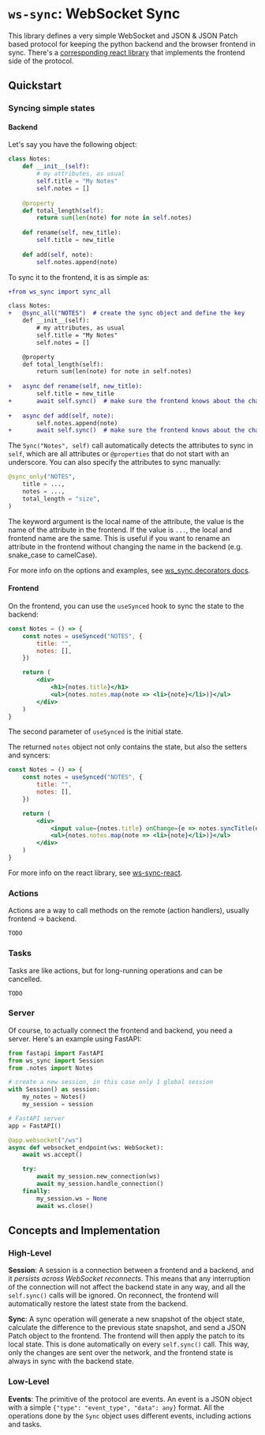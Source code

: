 # `ws-sync`: WebSocket Sync

This library defines a very simple WebSocket and JSON & JSON Patch based protocol for keeping the python backend and the browser frontend in sync. There's a [corresponding react library](https://github.com/JoongWonSeo/ws-sync-react) that implements the frontend side of the protocol.

## Quickstart

### Syncing simple states
#### Backend
Let's say you have the following object:
```python
class Notes:
    def __init__(self):
        # my attributes, as usual
        self.title = "My Notes"
        self.notes = []
    
    @property
    def total_length(self):
        return sum(len(note) for note in self.notes)
    
    def rename(self, new_title):
        self.title = new_title
    
    def add(self, note):
        self.notes.append(note)
```

To sync it to the frontend, it is as simple as:

```diff
+from ws_sync import sync_all

class Notes:
+   @sync_all("NOTES")  # create the sync object and define the key
    def __init__(self):
        # my attributes, as usual
        self.title = "My Notes"
        self.notes = []

    @property
    def total_length(self):
        return sum(len(note) for note in self.notes)
    
+   async def rename(self, new_title):
        self.title = new_title
+       await self.sync()  # make sure the frontend knows about the change
    
+   async def add(self, note):
        self.notes.append(note)
+       await self.sync()  # make sure the frontend knows about the change
```

The `Sync("Notes", self)` call automatically detects the attributes to sync in `self`, which are all attributes or `@properties` that do not start with an underscore. You can also specify the attributes to sync manually:

```python
@sync_only("NOTES",
    title = ...,
    notes = ...,
    total_length = "size",
)
```

The keyword argument is the local name of the attribute, the value is the name of the attribute in the frontend. If the value is `...`, the local and frontend name are the same. This is useful if you want to rename an attribute in the frontend without changing the name in the backend (e.g. snake_case to camelCase).

For more info on the options and examples, see [ws_sync.decorators docs](https://joongwonseo.github.io/ws-sync/ws_sync/decorators.html).

#### Frontend
On the frontend, you can use the `useSynced` hook to sync the state to the backend:

```jsx
const Notes = () => {
    const notes = useSynced("NOTES", {
        title: "",
        notes: [],
    })

    return (
        <div>
            <h1>{notes.title}</h1>
            <ul>{notes.notes.map(note => <li>{note}</li>)}</ul>
        </div>
    )
}
```

The second parameter of `useSynced` is the initial state.

The returned `notes` object not only contains the state, but also the setters and syncers:

```jsx
const Notes = () => {
    const notes = useSynced("NOTES", {
        title: "",
        notes: [],
    })

    return (
        <div>
            <input value={notes.title} onChange={e => notes.syncTitle(e.target.value)} />
            <ul>{notes.notes.map(note => <li>{note}</li>)}</ul>
        </div>
    )
}
```

For more info on the react library, see [ws-sync-react](https://github.com/JoongWonSeo/ws-sync-react).

### Actions
Actions are a way to call methods on the remote (action handlers), usually frontend -> backend.

`TODO`

### Tasks
Tasks are like actions, but for long-running operations and can be cancelled.

`TODO`

### Server
Of course, to actually connect the frontend and backend, you need a server. Here's an example using FastAPI:

```python
from fastapi import FastAPI
from ws_sync import Session
from .notes import Notes

# create a new session, in this case only 1 global session
with Session() as session:
    my_notes = Notes()
    my_session = session

# FastAPI server
app = FastAPI()

@app.websocket("/ws")
async def websocket_endpoint(ws: WebSocket):
    await ws.accept()

    try:
        await my_session.new_connection(ws)
        await my_session.handle_connection()
    finally:
        my_session.ws = None
        await ws.close()
```


## Concepts and Implementation

### High-Level
**Session**: A session is a connection between a frontend and a backend, and it *persists across WebSocket reconnects*. This means that any interruption of the connection will not affect the backend state in any way, and all the `self.sync()` calls will be ignored. On reconnect, the frontend will automatically restore the latest state from the backend.

**Sync**: A sync operation will generate a new snapshot of the object state, calculate the difference to the previous state snapshot, and send a JSON Patch object to the frontend. The frontend will then apply the patch to its local state. This is done automatically on every `self.sync()` call. This way, only the changes are sent over the network, and the frontend state is always in sync with the backend state.

### Low-Level
**Events**: The primitive of the protocol are events. An event is a JSON object with a simple `{"type": "event_type", "data": any}` format. All the operations done by the `Sync` object uses different events, including actions and tasks.
